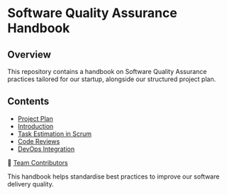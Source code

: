 # Software Quality Assurance Handbook

## Overview
This repository contains a handbook on Software Quality Assurance practices tailored for our startup, alongside our structured project plan.

## Contents
- [Project Plan](PROJECT_PLAN.md)
- [Introduction](handbook/introduction.md)
- [Task Estimation in Scrum](handbook/task-estimation.md)
- [Code Reviews](handbook/code-reviews.md)
- [DevOps Integration](handbook/devops-integration.md)

👥 [Team Contributors](CONTRIBUTIONS.md)

This handbook helps standardise best practices to improve our software delivery quality.
